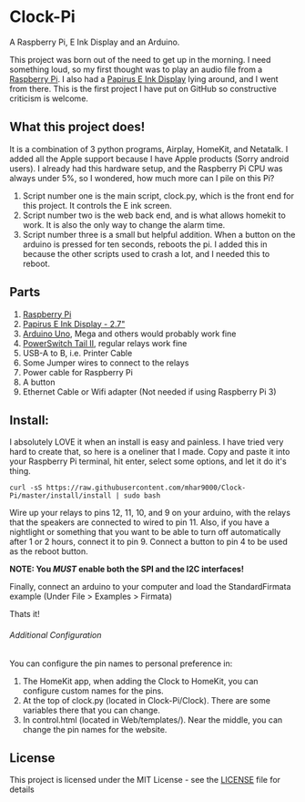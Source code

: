# Clock-Pi
A Raspberry Pi, E Ink Display and an Arduino.

This project was born out of the need to get up in the morning. I need something loud, so my first thought was to play an audio file from a [Raspberry Pi](https://www.raspberrypi.org). I also had a [Papirus E Ink Display](https://www.pi-supply.com/product/papirus-epaper-eink-screen-hat-for-raspberry-pi/) lying around, and I went from there. This is the first project I have put on GitHub so constructive criticism is welcome.

## What this project does!
It is a combination of 3 python programs, Airplay, HomeKit, and Netatalk. I added all the Apple support because I have Apple products (Sorry android users). I already had this hardware setup, and the Raspberry Pi CPU was always under 5%, so I wondered, how much more can I pile on this Pi?
1. Script number one is the main script, clock.py, which is the front end for this project. It controls the E ink screen.
2. Script number two is the web back end, and is what allows homekit to work. It is also the only way to change the alarm time.
3. Script number three is a small but helpful addition. When a button on the arduino is pressed for ten seconds, reboots the pi. I added this in because the other scripts used to crash a lot, and I needed this to reboot.

## Parts
1. [Raspberry Pi](https://www.raspberrypi.org)
2. [Papirus E Ink Display - 2.7"](https://www.pi-supply.com/product/papirus-epaper-eink-screen-hat-for-raspberry-pi/)
3. [Arduino Uno](https://www.arduino.cc/en/Main/arduinoBoardUno), Mega and others would probably work fine
4. [PowerSwitch Tail II](http://www.powerswitchtail.com/Pages/default.aspx), regular relays work fine
5. USB-A to B, i.e. Printer Cable
6. Some Jumper wires to connect to the relays
7. Power cable for Raspberry Pi
8. A button
9. Ethernet Cable or Wifi  adapter (Not needed if using Raspberry Pi 3)

## Install:
I absolutely LOVE it when an install is easy and painless. I have tried very hard to create that, so here is a oneliner that I made. Copy and paste it into your Raspberry Pi terminal, hit enter, select some options, and let it do it's thing.

```Shell
curl -sS https://raw.githubusercontent.com/mhar9000/Clock-Pi/master/install/install | sudo bash
```

Wire up your relays to pins 12, 11, 10, and 9 on your arduino, with the relays that the speakers are connected to wired to pin 11. Also, if you have a nightlight or something that you want to be able to turn off automatically after 1 or 2 hours, connect it to pin 9. Connect a button to pin 4 to be used as the reboot button.

**NOTE: You _MUST_ enable both the SPI and the I2C interfaces!**

Finally, connect an arduino to your computer and load the StandardFirmata example (Under File > Examples > Firmata)

Thats it!

###### Additional Configuration
You can configure the pin names to personal preference in:
1. The HomeKit app, when adding the Clock to HomeKit, you can configure custom names for the pins.
2. At the top of clock.py (located in Clock-Pi/Clock). There are some variables there that you can change.
3. In control.html (located in Web/templates/). Near the middle, you can change the pin names for the website.


## License

This project is licensed under the MIT License - see the [LICENSE](LICENSE) file for details
